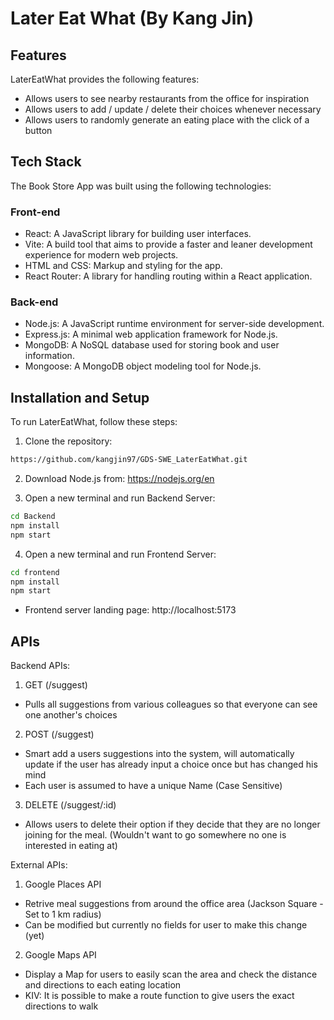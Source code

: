  # Later Eat What (By Kang Jin)

## Features

LaterEatWhat provides the following features:

<ul>
  <li>Allows users to see nearby restaurants from the office for inspiration</li>
  <li>Allows users to add / update / delete their choices whenever necessary</li>
  <li>Allows users to randomly generate an eating place with the click of a button</li>
</ul>

## Tech Stack

The Book Store App was built using the following technologies:

### Front-end

- React: A JavaScript library for building user interfaces.
- Vite: A build tool that aims to provide a faster and leaner development experience for modern web projects.
- HTML and CSS: Markup and styling for the app.
- React Router: A library for handling routing within a React application.

### Back-end

- Node.js: A JavaScript runtime environment for server-side development.
- Express.js: A minimal web application framework for Node.js.
- MongoDB: A NoSQL database used for storing book and user information.
- Mongoose: A MongoDB object modeling tool for Node.js.

## Installation and Setup

To run LaterEatWhat, follow these steps:

1. Clone the repository:
````bash
https://github.com/kangjin97/GDS-SWE_LaterEatWhat.git
````

2. Download Node.js from: https://nodejs.org/en

3. Open a new terminal and run Backend Server:
````bash
cd Backend
npm install
npm start
````

4. Open a new terminal and run Frontend Server:
````bash
cd frontend
npm install
npm start
````
- Frontend server landing page: http://localhost:5173

## APIs

Backend APIs:
1. GET (/suggest)
- Pulls all suggestions from various colleagues so that everyone can see one another's choices

2. POST (/suggest)
- Smart add a users suggestions into the system, will automatically update if the user has already input a choice once but has changed his mind
- Each user is assumed to have a unique Name (Case Sensitive)

3. DELETE (/suggest/:id)
- Allows users to delete their option if they decide that they are no longer joining for the meal. (Wouldn't want to go somewhere no one is interested in eating at)

External APIs:
1. Google Places API
- Retrive meal suggestions from around the office area (Jackson Square - Set to 1 km radius)
- Can be modified but currently no fields for user to make this change (yet)

2. Google Maps API
- Display a Map for users to easily scan the area and check the distance and directions to each eating location
- KIV: It is possible to make a route function to give users the exact directions to walk 

